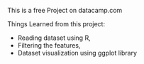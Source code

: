 This is a free Project on datacamp.com

Things Learned from this project:
- Reading dataset using R,
- Filtering the features, 
- Dataset visualization using ggplot library
